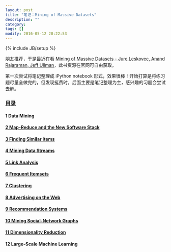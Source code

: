 ```yaml
---
layout: post
title: "笔记：Mining of Massive Datasets"
description: ""
category: 
tags: []
modify: 2016-05-12 20:22:53
---
```

{% include JB/setup %}

朋友推荐，于是最近在看 [Mining of Massive Datasets - Jure Leskovec, Anand Rajaraman, Jeff Ullman](http://www.mmds.org/)，此书资源在官网可自由获取。

第一次尝试将笔记整理成 iPython notebook 形式，效果很棒！开始打算是将练习题尽量全做完的，但发现挺费时，后面主要是笔记整理为主，感兴趣的习题会尝试去解。

### [目录](http://nbviewer.ipython.org/github/ningchi/book_notes/tree/master/Mining_of_Massive_Datasets/)

#### 1 Data Mining 

#### [2 Map-Reduce and the New Software Stack](http://nbviewer.jupyter.org/github/ningchi/book_notes/blob/master/Mining_of_Massive_Datasets/MapReduce_and_the_New_Software_Stack/note.ipynb)

#### [3 Finding Similar Items](http://nbviewer.ipython.org/github/ningchi/book_notes/blob/master/Mining_of_Massive_Datasets/Finding_Similar_Items/note.ipynb)

#### [4 Mining Data Streams](http://nbviewer.ipython.org/github/ningchi/book_notes/blob/master/Mining_of_Massive_Datasets/Mining_Data_Streams/note.ipynb)

#### [5 Link Analysis](http://nbviewer.ipython.org/github/ningchi/book_notes/blob/master/Mining_of_Massive_Datasets/Link_Analysis/note.ipynb)   

#### [6 Frequent Itemsets](http://nbviewer.ipython.org/github/ningchi/book_notes/blob/master/Mining_of_Massive_Datasets/Frequent_Itemsets/note.ipynb)

#### [7 Clustering](http://nbviewer.jupyter.org/github/ningchi/book_notes/blob/master/Mining_of_Massive_Datasets/Clustering/note.ipynb)                

#### [8 Advertising on the Web](http://nbviewer.jupyter.org/github/ningchi/book_notes/blob/master/Mining_of_Massive_Datasets/Advertising_on_the_Web/note.ipynb)

#### [9 Recommendation Systems](http://nbviewer.ipython.org/github/ningchi/book_notes/blob/master/Mining_of_Massive_Datasets/Recommendation_Systems/note.ipynb)       

#### [10  Mining Social-Network Graphs](http://nbviewer.jupyter.org/github/ningchi/book_notes/blob/master/Mining_of_Massive_Datasets/Mining_Social_Network_Graphs/note.ipynb)

#### [11  Dimensionality Reduction](http://nbviewer.jupyter.org/github/ningchi/book_notes/blob/master/Mining_of_Massive_Datasets/Dimensionality_Reduction/note.ipynb)

#### 12  Large-Scale Machine Learning


